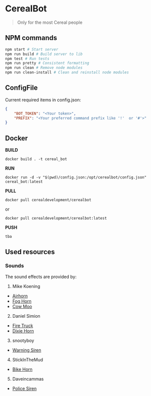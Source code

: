 # CerealBot

> Only for the most Cereal people

## NPM commands

```sh
npm start # Start server 
npm run build # Build server to lib
npm test # Run tests 
npm run pretty # Consistent formatting
npm run clean # Remove node modules
npm run clean-install # Clean and reinstall node modules
```

## ConfigFile

Current required items in config.json:

```json
{
    "BOT_TOKEN": "<Your token>",
    "PREFIX": "<Your preferred command prefix like '!'  or '#'>"
}
```

## Docker

**BUILD**

`docker build . -t cereal_bot`

**RUN**

`docker run -d -v "$(pwd)/config.json:/opt/cerealbot/config.json" cereal_bot:latest`

**PULL**

`docker pull cerealdevelopment/cerealbot`

or

`docker pull cerealdevelopment/cerealbot:latest`

**PUSH**

`tba`

## Used resources 

### Sounds 

The sound effects are provided by: 

1. Mike Koening
  - [Airhorn](https://soundbible.com/1542-Air-Horn.html)
  - [Fog Horn](https://soundbible.com/1594-Fog-Horn.html)
  - [Cow Moo](https://soundbible.com/1778-Cow-Moo.html)
2. Daniel Simion
  - [Fire Truck](https://soundbible.com/2192-Fire-Truck-Horn.html)
  - [Dixie Horn](https://soundbible.com/2179-Dixie-Horn.html)
3. snootyboy
  - [Warning Siren](https://soundbible.com/1355-Warning-Siren.html)
4. StickInTheMud
  - [Bike Horn](https://soundbible.com/1446-Bike-Horn.html)
5. Daveincammas
  - [Police Siren](https://soundbible.com/1233-Siren.html)